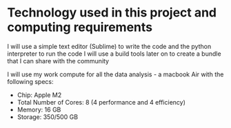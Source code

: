 # Technology used in this project and computing requirements

I will use a simple text editor (Sublime) to write the code and the python interpreter to run the code
I will use a build tools later on to create a bundle that I can share with the community

I will use my work compute for all the data analysis - a macbook Air with the following specs:
  - Chip:	Apple M2
  - Total Number of Cores:	8 (4 performance and 4 efficiency)
  - Memory:	16 GB
  - Storage: 350/500 GB
 
